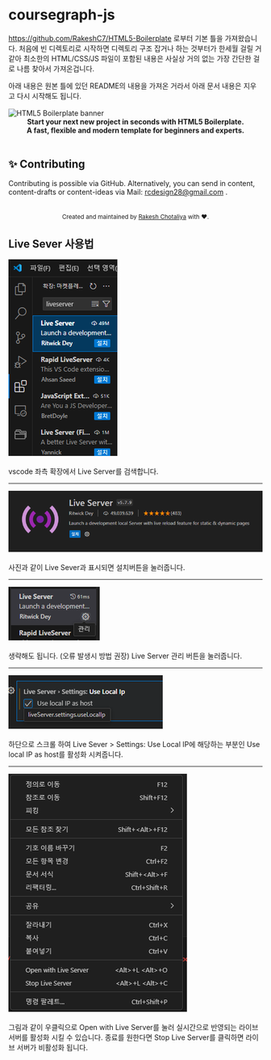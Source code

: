 # coursegraph-js

https://github.com/RakeshC7/HTML5-Boilerplate 로부터 기본 틀을 가져왔습니다.
처음에 빈 디렉토리로 시작하면 디렉토리 구조 잡거나 하는 것부터가 한세월 걸릴 거 같아 최소한의 HTML/CSS/JS 파일이 포함된 내용은 사실상 거의 없는 가장 간단한 걸로 나름 찾아서 가져온겁니다.

아래 내용은 원본 틀에 있던 README의 내용을 가져온 거라서 아래 문서 내용은 지우고 다시 시작해도 됩니다.

<img src="https://raw.githubusercontent.com/RakeshC7/HTML5-Boilerplate/main/img/rchb-banner-min.jpg" alt="HTML5 Boilerplate banner" align="center" />

<br />

<div align="center"><strong>Start your next new project in seconds with HTML5 Boilerplate.</strong></div>
<div align="center"><strong>A fast, flexible and modern template for beginners and experts.</strong></div>

<br />

## ✨ Contributing

Contributing is possible via GitHub. Alternatively, you can send in content, content-drafts or content-ideas
via Mail: rcdesign28@gmail.com .

<br />

<div align="center">
  <small>Created and maintained by <a href="https://twitter.com/_Rakeshc7">Rakesh Chotaliya</a> with ❤️.</small>
</div>


## Live Sever 사용법

![방법1](https://github.com/SiRyung/forgitimage/blob/main/coursegraph_js/1.PNG)<br><br>
vscode 좌측 확장에서 Live Server를 검색합니다.

---
![방법2](https://github.com/SiRyung/forgitimage/blob/main/coursegraph_js/2.PNG)<br><br>
사진과 같이 Live Sever과 표시되면 설치버튼을 눌러줍니다.

---
![방법3](https://github.com/SiRyung/forgitimage/blob/main/coursegraph_js/3.PNG)<br><br>
생략해도 됩니다. (오류 발생시 방법 권장)
Live Server 관리 버튼을 눌러줍니다.

---
![방법4](https://github.com/SiRyung/forgitimage/blob/main/coursegraph_js/4.PNG)<br><br>
하단으로 스크롤 하여 Live Sever > Settings: Use Local IP에 해당하는 부분인
Use local IP as host를 활성화 시켜줍니다.

---
![방법5](https://github.com/SiRyung/forgitimage/blob/main/coursegraph_js/5.PNG)<br><br>
그림과 같이 우클릭으로 Open with Live Server를 눌러 실시간으로 반영되는 라이브 서버를 활성화 시킬 수 있습니다.
종료를 원한다면 Stop Live Server를 클릭하면 라이브 서버가 비활성화 됩니다.